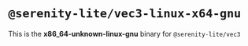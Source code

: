 # `@serenity-lite/vec3-linux-x64-gnu`

This is the **x86_64-unknown-linux-gnu** binary for `@serenity-lite/vec3`
